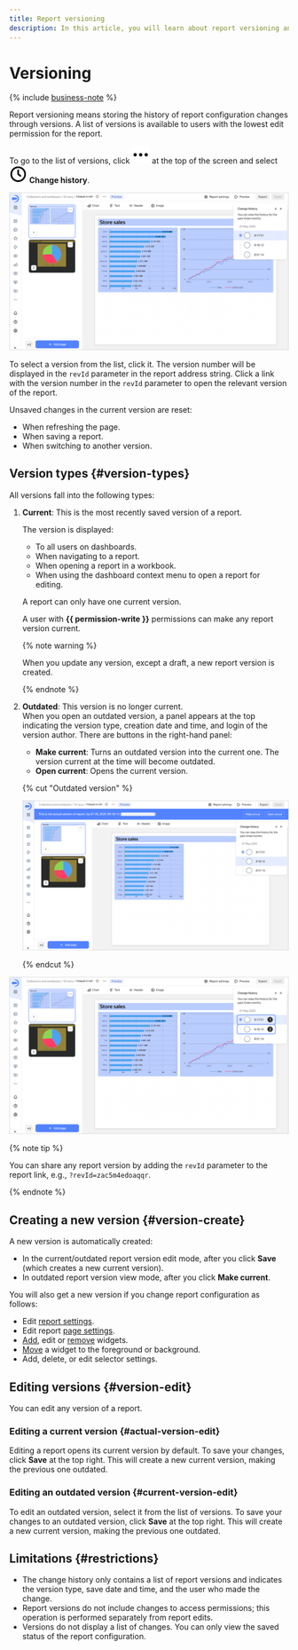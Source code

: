 ```yaml
---
title: Report versioning
description: In this article, you will learn about report versioning and version types.
---
```


# Versioning


{% include [business-note](../../_includes/datalens/datalens-functionality-available-business-note.md) %}


Report versioning means storing the history of report configuration changes through versions. A list of versions is available to users with the lowest edit permission for the report.

To go to the list of versions, click ![image](../../_assets/console-icons/ellipsis.svg) at the top of the screen and select ![image](../../_assets/console-icons/clock.svg) **Change history**.

![image](../../_assets/datalens/concepts/report-version-list.png)

To select a version from the list, click it. The version number will be displayed in the `revId` parameter in the report address string. Click a link with the version number in the `revId` parameter to open the relevant version of the report.

Unsaved changes in the current version are reset:

* When refreshing the page.
* When saving a report.
* When switching to another version.

## Version types {#version-types}

All versions fall into the following types:

1. **Current**: This is the most recently saved version of a report.

   The version is displayed:
   
   * To all users on dashboards.
   * When navigating to a report.
   * When opening a report in a workbook.
   * When using the dashboard context menu to open a report for editing.
   
   A report can only have one current version.

   A user with **{{ permission-write }}** permissions can make any report version current.
  
   {% note warning %}
  
   When you update any version, except a draft, a new report version is created.

   {% endnote %}
  
1. **Outdated**: This version is no longer current.  
   When you open an outdated version, a panel appears at the top indicating the version type, creation date and time, and login of the version author. There are buttons in the right-hand panel:

   * **Make current**: Turns an outdated version into the current one. The version current at the time will become outdated.
   * **Open current**: Opens the current version.

   {% cut "Outdated version" %}

   ![image](../../_assets/datalens/concepts/report-irrelevant-version.png)

   {% endcut %}

![image](../../_assets/datalens/concepts/report-version-types.png)

{% note tip %}

You can share any report version by adding the `revId` parameter to the report link, e.g., `?revId=zac5m4edoaqqr`.

{% endnote %}

## Creating a new version {#version-create}

A new version is automatically created:

* In the current/outdated report version edit mode, after you click **Save** (which creates a new current version).
* In outdated report version view mode, after you click **Make current**.

You will also get a new version if you change report configuration as follows:

* Edit [report settings](./report-operations.md#report-settings).
* Edit report [page settings](./report-operations.md#page-settings).
* [Add](./report-operations.md#add-widget), edit or [remove](./report-operations.md#delete-widget) widgets.
* [Move](./report-operations.md#move-widget-front-or-back) a widget to the foreground or background.
* Add, delete, or edit selector settings.

## Editing versions {#version-edit}

You can edit any version of a report.

### Editing a current version {#actual-version-edit}

Editing a report opens its current version by default. To save your changes, click **Save** at the top right. This will create a new current version, making the previous one outdated.

### Editing an outdated version {#current-version-edit}

To edit an outdated version, select it from the list of versions. To save your changes to an outdated version, click **Save** at the top right. This will create a new current version, making the previous one outdated.

## Limitations {#restrictions}

* The change history only contains a list of report versions and indicates the version type, save date and time, and the user who made the change.
* Report versions do not include changes to access permissions; this operation is performed separately from report edits.
* Versions do not display a list of changes. You can only view the saved status of the report configuration.
